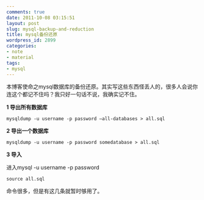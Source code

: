 ```yaml
---
comments: true
date: 2011-10-08 03:15:51
layout: post
slug: mysql-backup-and-reduction
title: mysql备份还原
wordpress_id: 2899
categories:
- note
- material
tags:
- mysql
---
```


本博客使命之mysql数据库的备份还原。其实写这些东西怪丢人的，很多人会说你连这个都记不住吗？我只好一句话不说，我确实记不住。

**1 导出所有数据库**


    
    
    mysqldump -u username -p password –all-databases > all.sql
    



**2 导出一个数据库**


    
    
    mysqldump -u username -p password somedatabase > all.sql
    



**3 导入**

进入mysql -u username -p password


    
    
    source all.sql
    



命令很多，但是有这几条就暂时够用了。
